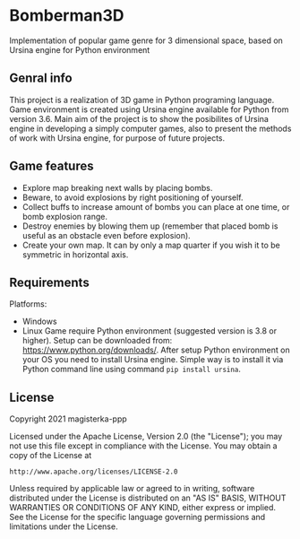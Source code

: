 # Bomberman3D
Implementation of popular game genre for 3 dimensional space, based on Ursina engine for Python environment

## Genral info
This project is a realization of 3D game in Python programing language. Game environment is created using Ursina engine available for Python from version 3.6. Main aim of the project is to show the posibilites of Ursina engine in developing a simply computer games, also to present the methods of work with Ursina engine, for purpose of future projects.

## Game features
- Explore map breaking next walls by placing bombs.
- Beware, to avoid explosions by right positioning of yourself.
- Collect buffs to increase amount of bombs you can place at one time, or bomb explosion range.
- Destroy enemies by blowing them up (remember that placed bomb is useful as an obstacle even before explosion).
- Create your own map. It can by only a map quarter if you wish it to be symmetric in horizontal axis.

## Requirements
Platforms:
- Windows
- Linux
Game require Python environment (suggested version is 3.8 or higher). Setup can be downloaded from: https://www.python.org/downloads/.
After setup Python environment on your OS you need to install Ursina engine. Simple way is to install it via Python command line using command `pip install ursina`.

## License
Copyright 2021 magisterka-ppp

Licensed under the Apache License, Version 2.0 (the "License");
you may not use this file except in compliance with the License.
You may obtain a copy of the License at

    http://www.apache.org/licenses/LICENSE-2.0

Unless required by applicable law or agreed to in writing, software
distributed under the License is distributed on an "AS IS" BASIS,
WITHOUT WARRANTIES OR CONDITIONS OF ANY KIND, either express or implied.
See the License for the specific language governing permissions and
limitations under the License.
